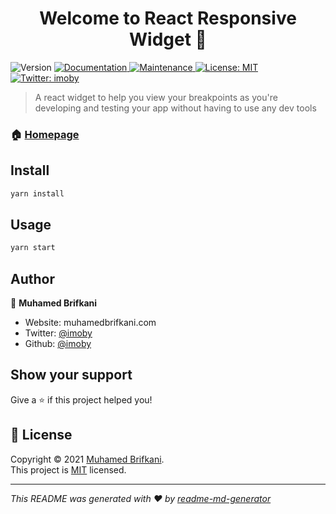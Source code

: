 <h1 align="center">Welcome to React Responsive Widget 👋</h1>
<p>
  <img alt="Version" src="https://img.shields.io/badge/version-0.1.0-blue.svg?cacheSeconds=2592000" />
  <a href="https://github.com/imoby/react-responsive-widget#readme" target="_blank">
    <img alt="Documentation" src="https://img.shields.io/badge/documentation-yes-brightgreen.svg" />
  </a>
  <a href="https://github.com/imoby/react-responsive-widget/graphs/commit-activity" target="_blank">
    <img alt="Maintenance" src="https://img.shields.io/badge/Maintained%3F-yes-green.svg" />
  </a>
  <a href="https://github.com/imoby/react-responsive-widget/blob/master/LICENSE" target="_blank">
    <img alt="License: MIT" src="https://img.shields.io/github/license/imoby/React Responsive Widget" />
  </a>
  <a href="https://twitter.com/imoby" target="_blank">
    <img alt="Twitter: imoby" src="https://img.shields.io/twitter/follow/imoby.svg?style=social" />
  </a>
</p>

> A react widget to help you view your breakpoints as you're developing and testing your app without having to use any dev tools

### 🏠 [Homepage](https://github.com/imoby/react-responsive-widget.git)

## Install

```sh
yarn install
```

## Usage

```sh
yarn start
```

## Author

👤 **Muhamed Brifkani**

- Website: muhamedbrifkani.com
- Twitter: [@imoby](https://twitter.com/imoby)
- Github: [@imoby](https://github.com/imoby)

## Show your support

Give a ⭐️ if this project helped you!

## 📝 License

Copyright © 2021 [Muhamed Brifkani](https://github.com/imoby).<br />
This project is [MIT](https://github.com/imoby/react-responsive-widget/blob/master/LICENSE) licensed.

---

_This README was generated with ❤️ by [readme-md-generator](https://github.com/kefranabg/readme-md-generator)_
